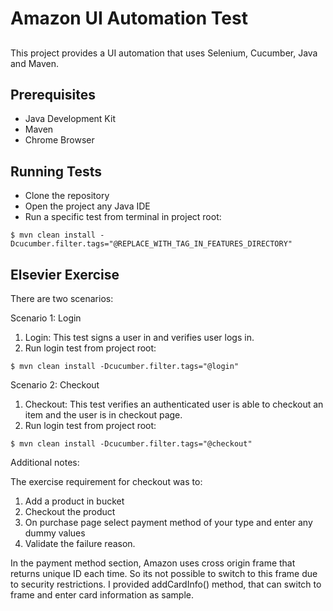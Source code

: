 # Amazon UI Automation Test

## 
This project provides a UI automation that uses Selenium, Cucumber, Java and Maven. 

## Prerequisites

* Java Development Kit
* Maven
* Chrome Browser


## Running Tests

* Clone the repository 
* Open the project any Java IDE
* Run a specific test from terminal in project root:
```shell
$ mvn clean install -Dcucumber.filter.tags="@REPLACE_WITH_TAG_IN_FEATURES_DIRECTORY"
```


## Elsevier Exercise

There are two scenarios:

Scenario 1: Login
1. Login: This test signs a user in and verifies user logs in. 
2. Run login test from project root:
```shell
$ mvn clean install -Dcucumber.filter.tags="@login"
```

Scenario 2: Checkout
1. Checkout: This test verifies an authenticated user is able to checkout an item and the user is in checkout page.
2. Run login test from project root:
```shell
$ mvn clean install -Dcucumber.filter.tags="@checkout"
```

Additional notes:

The exercise requirement for checkout was to:
1.  Add a product in bucket
2.	Checkout the product
3.	On purchase page select payment method of your type and enter any dummy values
4.	Validate the failure reason.

In the payment method section, Amazon uses cross origin frame that returns unique ID each time. So its not possible to switch to this frame due to security restrictions. I provided addCardInfo() method, that can switch to frame and enter card information as sample. 


